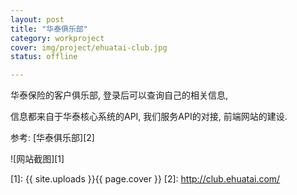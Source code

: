 ```yaml
---
layout: post 
title: "华泰俱乐部"
category: workproject
cover: img/project/ehuatai-club.jpg
status: offline

---
```



华泰保险的客户俱乐部, 登录后可以查询自己的相关信息,

信息都来自于华泰核心系统的API, 我们服务API的对接, 前端网站的建设.

参考: [华泰俱乐部][2]

![网站截图][1]


  [1]: {{ site.uploads }}{{ page.cover }}
  [2]: http://club.ehuatai.com/

